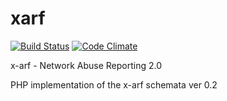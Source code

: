# xarf
[![Build Status](https://travis-ci.org/idimensionz/xarf.svg?branch=master)](https://travis-ci.org/idimensionz/xarf) [![Code Climate](https://codeclimate.com/github/idimensionz/xarf/badges/gpa.svg)](https://codeclimate.com/github/idimensionz/xarf) 

x-arf - Network Abuse Reporting 2.0

PHP implementation of the x-arf schemata ver 0.2